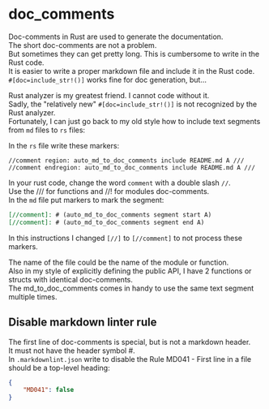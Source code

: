 # doc_comments

Doc-comments in Rust are used to generate the documentation.  
The short doc-comments are not a problem.  
But sometimes they can get pretty long. This is cumbersome to write in the Rust code.  
It is easier to write a proper markdown file and include it in the Rust code.  
`#[doc=include_str!()]` works fine for doc generation, but...  

Rust analyzer is my greatest friend. I cannot code without it.  
Sadly, the "relatively new" `#[doc=include_str!()]` is not recognized by the Rust analyzer.  
Fortunately, I can just go back to my old style how to include text segments from `md` files to `rs` files:  

In the `rs` file write these markers:  

```code
//comment region: auto_md_to_doc_comments include README.md A ///
//comment endregion: auto_md_to_doc_comments include README.md A ///
```

In your rust code, change the word `comment` with a double slash `//`.  
Use the /// for functions and //! for modules doc-comments.  
In the `md` file put markers to mark the segment:  

```markdown
[//comment]: # (auto_md_to_doc_comments segment start A)
[//comment]: # (auto_md_to_doc_comments segment end A)
```

In this instructions I changed `[//]` to `[//comment]` to not process these markers.

The name of the file could be the name of the module or function.  
Also in my style of explicitly defining the public API, I have 2 functions or structs with identical doc-comments.  
The md_to_doc_comments comes in handy to use the same text segment multiple times.

## Disable markdown linter rule

The first line of doc-comments is special, but is not a markdown header.  
It must not have the header symbol #.  
In `.markdownlint.json` write to disable the Rule MD041 - First line in a file should be a top-level heading:

```json
{
    "MD041": false
}
```
